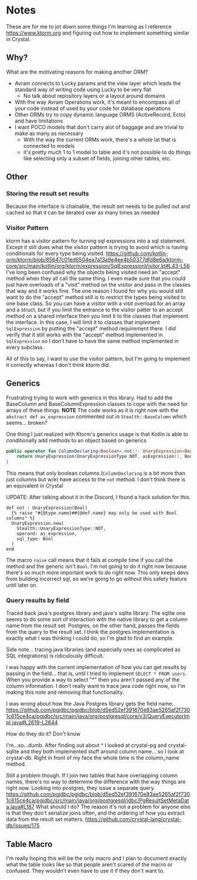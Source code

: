# Notes

These are for me to jot down some things I'm learning as I reference https://www.ktorm.org and figuring out how to implement something similar in Crystal.

## Why?

What are the motivating reasons for making another ORM?

- Avram connects to Lucky params and the view layer which leads the standard way of writing code using Lucky to be very flat
  - No talk about repository layers or a layout around domains
- With the way Avram Operations work, it's meant to encompass all of your code instead of used by your code for database operations
- Other ORMs try to copy dynamic language ORMS (ActiveRecord, Ecto) and have limitations
- I want POCO models that don't carry alot of baggage and are trivial to make as many as necessary
  - With the way the current ORMs work, there's a whole lat that is connected to models
  - it's pretty much 1 to 1 model to table and it's not possible to do things like selecting only a subset of fields, joining other tables, etc.

## Other

### Storing the result set results

Because the interface is chainable, the result set needs to be pulled out and cached so that it can be iterated over as many times as needed

### Visitor Pattern

ktorm has a visitor pattern for turning sql expressions into a sql statement.
Except it still does what the visitor pattern is trying to avoid which is having conditionals for every type being visited.
https://github.com/kotlin-orm/ktorm/blob/85647c01ed6504ea7a13a9e4ee4b50377dfd8e6a/ktorm-core/src/main/kotlin/org/ktorm/expression/SqlExpressionVisitor.kt#L43-L56
I've long been confused why the objects being visited need an "accept" method when they all call the same thing.
I even made sure that you could just have overloads of a "visit" method on the visitor and pass in the classes that way and it works fine.
The one reason I found for why you would still want to do the "accept" method still is to restrict the types being visited to one base class.
So you can have a visitor with a visit overload for an array and a struct, but if you limit the entrance to the visitor patter to an accept method on a shared interface then you limit it to the classes that implement the interface.
In this case, I will limit it to classes that implement `SqlExpression` by putting the "accept" method requirement there.
I did verify that it still works with the "accept" method implemented in `SqlExpression` so I don't have to have the same method implemented in every subclass.

All of this to say, I want to use the visitor pattern, but I'm going to implement it correctly whereas I don't think ktorm did.

## Generics

Frustrating trying to work with generics in this library.
Had to add the BaseColumn and BaseColumnExpression classes to cope with the need for arrays of these things.
**NOTE** The code works as it is right now with the `abstract def as_expression` commented out in `Stealth::BaseColumn` which seems... broken?

One thing I just realized with Ktorm's generics usage is that Kotlin is able to conditionally add methods to an object based on generics

```kotlin
public operator fun ColumnDeclaring<Boolean>.not(): UnaryExpression<Boolean> {
    return UnaryExpression(UnaryExpressionType.NOT, asExpression(), BooleanSqlType)
}
```

This means that only boolean columns (`ColumnDeclaring` is a bit more than just columns but w/e) have access to the `not` method.
I don't think there is an equivalent in Crystal

UPDATE: After talking about it in the Discord, I found a hack solution for this.

```crystal
def not : UnaryExpression(Bool)
  {% raise "#{@type.name}##{@def.name} may only be used with Bool columns" %}
  UnaryExpression.new(
    Stealth::UnaryExpressionType::NOT,
    operand: as_expression,
    sql_type: Bool
  )
end
```

The macro `raise` call means that it fails at compile time if you call the method and the generic isn't `Bool`.
I'm not going to do it right now because there's so much more important work to do right now.
This only keeps devs from building incorrect sql, so we're going to go without this safety feature until later on.

### Query results by field

Traced back java's postgres library and java's sqlite library.
The sqlite one seems to do some sort of interaction with the native library to get a column name from the result set.
Postgres, on the other hand, passes the fields from the query to the result set.
I think the postgres implementation is exactly what I was thinking I could do, so I'm glad to find an example.

Side note... tracing java libraries (and especially ones as complicated as SQL integrations) is ridiculously difficult.

I was happy with the current implementation of how you can get results by passing in the field...
that is, until I tried to implement `SELECT * FROM users`. When you provide a way to select "*" then you aren't passed any of the column information.
I don't really want to trace java code right now, so I'm making this note and removing that functionality.

I was wrong about how the Java Postgres library gets the field name.
https://github.com/pgjdbc/pgjdbc/blob/d5ed52ef391670e83ae5265af2f7301c615ce4ca/pgjdbc/src/main/java/org/postgresql/core/v3/QueryExecutorImpl.java#L2619-L2644

How do they do it? Don't know

I'm...so...dumb. After finding out about ^ I looked at crystal-pg and crystal-sqlite and they both implemented stuff around column name... so I look at crystal-db. Right in front of my face the whole time is the column_name method.

Still a problem though. If I join two tables that have overlapping column names, there's no way to determine the difference with the way things are right now.
Looking into postgres, they issue a separate query. https://github.com/pgjdbc/pgjdbc/blob/d5ed52ef391670e83ae5265af2f7301c615ce4ca/pgjdbc/src/main/java/org/postgresql/jdbc/PgResultSetMetaData.java#L187
What should I do?
The reason it's not a problem for anyone else is that they don't serialize joins often, and the ordering of how you extract data from the result set matters.
https://github.com/crystal-lang/crystal-db/issues/175

## Table Macro

I'm really hoping this will be the only macro and I plan to document exactly what the table looks like so that people aren't scared of the macro or confused.
They wouldn't even have to use it if they don't want to.
